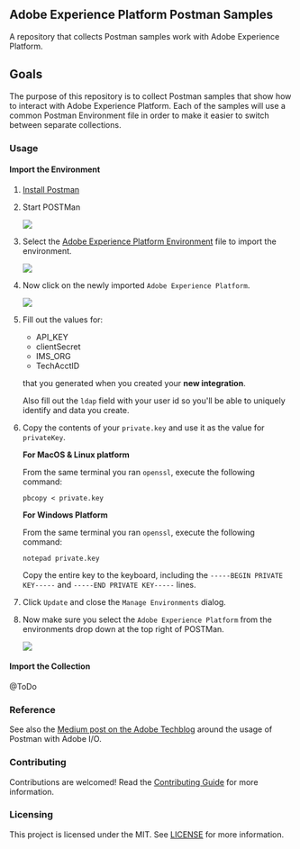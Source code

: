 ## Adobe Experience Platform Postman Samples

A repository that collects Postman samples work with Adobe Experience Platform.

## Goals

The purpose of this repository is to collect Postman samples that show how to interact with Adobe Experience Platform. Each of the samples will use a common Postman Environment file in order to make it easier to switch between separate collections.

### Usage

#### Import the Environment

1. [Install Postman](https://www.getpostman.com/apps)
1. Start POSTMan

   ![](/images/postman.png)

1. Select the [Adobe Experience Platform Environment](postman/Adobe%20Experience%20Platform.postman_environment.json) file to import the environment.

   ![](/images/postman_after_env_import.png)

1. Now click on the newly imported `Adobe Experience Platform`.

   ![](/images/postman_set_env.png)

1. Fill out the values for:

   - API_KEY
   - clientSecret
   - IMS_ORG
   - TechAcctID

   that you generated when you created your **new integration**.

   Also fill out the `ldap` field with your user id so you'll be able to uniquely identify and data you create.

1. Copy the contents of your `private.key` and use it as the value for `privateKey`.

   **For MacOS & Linux platform**

   From the same terminal you ran `openssl`, execute the following command:

   ```shell
   pbcopy < private.key
   ```

   **For Windows Platform**

   From the same terminal you ran `openssl`, execute the following command:

   ```shell
   notepad private.key
   ```

   Copy the entire key to the keyboard, including the `-----BEGIN PRIVATE KEY-----` and `-----END PRIVATE KEY-----` lines.

1. Click `Update` and close the `Manage Environments` dialog.

1. Now make sure you select the `Adobe Experience Platform` from the environments drop down at the top right of POSTMan.

   ![](/images/postman_experience_platform_env.png)

#### Import the Collection

@ToDo

### Reference

See also the [Medium post on the Adobe Techblog](https://medium.com/adobetech/using-postman-for-jwt-authentication-on-adobe-i-o-7573428ffe7f) around the usage of Postman with Adobe I/O.

### Contributing

Contributions are welcomed! Read the [Contributing Guide](CONTRIBUTING.md) for more information.

### Licensing

This project is licensed under the MIT. See [LICENSE](LICENSE) for more information.
